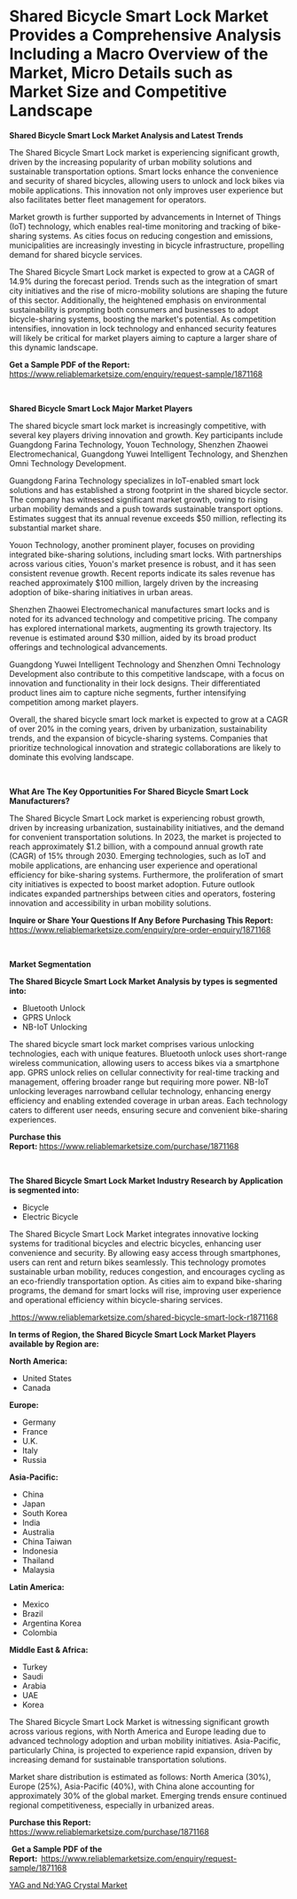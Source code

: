 <p><h1>Shared Bicycle Smart Lock Market Provides a Comprehensive Analysis Including a Macro Overview of the Market, Micro Details such as Market Size and Competitive Landscape</h1></p><p><strong>Shared Bicycle Smart Lock Market Analysis and Latest Trends</strong></p>
<p><p>The Shared Bicycle Smart Lock market is experiencing significant growth, driven by the increasing popularity of urban mobility solutions and sustainable transportation options. Smart locks enhance the convenience and security of shared bicycles, allowing users to unlock and lock bikes via mobile applications. This innovation not only improves user experience but also facilitates better fleet management for operators. </p><p>Market growth is further supported by advancements in Internet of Things (IoT) technology, which enables real-time monitoring and tracking of bike-sharing systems. As cities focus on reducing congestion and emissions, municipalities are increasingly investing in bicycle infrastructure, propelling demand for shared bicycle services. </p><p>The Shared Bicycle Smart Lock market is expected to grow at a CAGR of 14.9% during the forecast period. Trends such as the integration of smart city initiatives and the rise of micro-mobility solutions are shaping the future of this sector. Additionally, the heightened emphasis on environmental sustainability is prompting both consumers and businesses to adopt bicycle-sharing systems, boosting the market's potential. As competition intensifies, innovation in lock technology and enhanced security features will likely be critical for market players aiming to capture a larger share of this dynamic landscape.</p></p>
<p><strong>Get a Sample PDF of the Report:&nbsp;</strong> <a href="https://www.reliablemarketsize.com/enquiry/request-sample/1871168?utm_campaign=2482&utm_medium=2&utm_source=Github&utm_content=ia&utm_term=07042025&utm_id=shared-bicycle-smart-lock">https://www.reliablemarketsize.com/enquiry/request-sample/1871168</a></p>
<p>&nbsp;</p>
<p><strong>Shared Bicycle Smart Lock Major Market Players</strong></p>
<p><p>The shared bicycle smart lock market is increasingly competitive, with several key players driving innovation and growth. Key participants include Guangdong Farina Technology, Youon Technology, Shenzhen Zhaowei Electromechanical, Guangdong Yuwei Intelligent Technology, and Shenzhen Omni Technology Development.</p><p>Guangdong Farina Technology specializes in IoT-enabled smart lock solutions and has established a strong footprint in the shared bicycle sector. The company has witnessed significant market growth, owing to rising urban mobility demands and a push towards sustainable transport options. Estimates suggest that its annual revenue exceeds $50 million, reflecting its substantial market share.</p><p>Youon Technology, another prominent player, focuses on providing integrated bike-sharing solutions, including smart locks. With partnerships across various cities, Youon's market presence is robust, and it has seen consistent revenue growth. Recent reports indicate its sales revenue has reached approximately $100 million, largely driven by the increasing adoption of bike-sharing initiatives in urban areas.</p><p>Shenzhen Zhaowei Electromechanical manufactures smart locks and is noted for its advanced technology and competitive pricing. The company has explored international markets, augmenting its growth trajectory. Its revenue is estimated around $30 million, aided by its broad product offerings and technological advancements.</p><p>Guangdong Yuwei Intelligent Technology and Shenzhen Omni Technology Development also contribute to this competitive landscape, with a focus on innovation and functionality in their lock designs. Their differentiated product lines aim to capture niche segments, further intensifying competition among market players.</p><p>Overall, the shared bicycle smart lock market is expected to grow at a CAGR of over 20% in the coming years, driven by urbanization, sustainability trends, and the expansion of bicycle-sharing systems. Companies that prioritize technological innovation and strategic collaborations are likely to dominate this evolving landscape.</p></p>
<p>&nbsp;</p>
<p><strong>What Are The Key Opportunities For Shared Bicycle Smart Lock Manufacturers?</strong></p>
<p><p>The Shared Bicycle Smart Lock market is experiencing robust growth, driven by increasing urbanization, sustainability initiatives, and the demand for convenient transportation solutions. In 2023, the market is projected to reach approximately $1.2 billion, with a compound annual growth rate (CAGR) of 15% through 2030. Emerging technologies, such as IoT and mobile applications, are enhancing user experience and operational efficiency for bike-sharing systems. Furthermore, the proliferation of smart city initiatives is expected to boost market adoption. Future outlook indicates expanded partnerships between cities and operators, fostering innovation and accessibility in urban mobility solutions.</p></p>
<p><strong>Inquire or Share Your Questions If Any Before Purchasing This Report:</strong> <a href="https://www.reliablemarketsize.com/enquiry/pre-order-enquiry/1871168?utm_campaign=2482&utm_medium=2&utm_source=Github&utm_content=ia&utm_term=07042025&utm_id=shared-bicycle-smart-lock">https://www.reliablemarketsize.com/enquiry/pre-order-enquiry/1871168</a></p>
<p>&nbsp;</p>
<p><strong>Market Segmentation</strong></p>
<p><strong>The Shared Bicycle Smart Lock Market Analysis by types is segmented into:</strong></p>
<p><ul><li>Bluetooth Unlock</li><li>GPRS Unlock</li><li>NB-IoT Unlocking</li></ul></p>
<p><p>The shared bicycle smart lock market comprises various unlocking technologies, each with unique features. Bluetooth unlock uses short-range wireless communication, allowing users to access bikes via a smartphone app. GPRS unlock relies on cellular connectivity for real-time tracking and management, offering broader range but requiring more power. NB-IoT unlocking leverages narrowband cellular technology, enhancing energy efficiency and enabling extended coverage in urban areas. Each technology caters to different user needs, ensuring secure and convenient bike-sharing experiences.</p></p>
<p><strong>Purchase this Report:&nbsp;</strong><a href="https://www.reliablemarketsize.com/purchase/1871168?utm_campaign=2482&utm_medium=2&utm_source=Github&utm_content=ia&utm_term=07042025&utm_id=shared-bicycle-smart-lock">https://www.reliablemarketsize.com/purchase/1871168</a></p>
<p>&nbsp;</p>
<p><strong>The Shared Bicycle Smart Lock Market Industry Research by Application is segmented into:</strong></p>
<p><ul><li>Bicycle</li><li>Electric Bicycle</li></ul></p>
<p><p>The Shared Bicycle Smart Lock Market integrates innovative locking systems for traditional bicycles and electric bicycles, enhancing user convenience and security. By allowing easy access through smartphones, users can rent and return bikes seamlessly. This technology promotes sustainable urban mobility, reduces congestion, and encourages cycling as an eco-friendly transportation option. As cities aim to expand bike-sharing programs, the demand for smart locks will rise, improving user experience and operational efficiency within bicycle-sharing services.</p></p>
<p><a href="https://www.reliablemarketsize.com/shared-bicycle-smart-lock-r1871168?utm_campaign=2482&utm_medium=2&utm_source=Github&utm_content=ia&utm_term=07042025&utm_id=shared-bicycle-smart-lock">&nbsp;https://www.reliablemarketsize.com/shared-bicycle-smart-lock-r1871168</a></p>
<p><strong>In terms of Region, the Shared Bicycle Smart Lock Market Players available by Region are:</strong></p>
<p>
    <p> <strong> North America: </strong>
        <ul>
            <li>United States</li>
            <li>Canada</li>
        </ul>
        </p> 
    <p> <strong> Europe: </strong>
        <ul>
            <li>Germany</li>
            <li>France</li>
            <li>U.K.</li>
            <li>Italy</li>
            <li>Russia</li>
        </ul>
        </p> 
    <p> <strong> Asia-Pacific: </strong>
        <ul>
            <li>China</li>
            <li>Japan</li>
            <li>South Korea</li>
            <li>India</li>
            <li>Australia</li>
            <li>China Taiwan</li>
            <li>Indonesia</li>
            <li>Thailand</li>
            <li>Malaysia</li>
        </ul>
        </p> 
    <p> <strong> Latin America: </strong>
        <ul>
            <li>Mexico</li>
            <li>Brazil</li>
            <li>Argentina Korea</li>
            <li>Colombia</li>
        </ul>
        </p> 
    <p> <strong> Middle East & Africa: </strong>
        <ul>
            <li>Turkey</li>
            <li>Saudi</li>
            <li>Arabia</li>
            <li>UAE</li>
            <li>Korea</li>
        </ul>
    </p>
    </p>
<p><p>The Shared Bicycle Smart Lock Market is witnessing significant growth across various regions, with North America and Europe leading due to advanced technology adoption and urban mobility initiatives. Asia-Pacific, particularly China, is projected to experience rapid expansion, driven by increasing demand for sustainable transportation solutions. </p><p>Market share distribution is estimated as follows: North America (30%), Europe (25%), Asia-Pacific (40%), with China alone accounting for approximately 30% of the global market. Emerging trends ensure continued regional competitiveness, especially in urbanized areas.</p></p>
<p><strong>Purchase this Report: </strong><a href="https://www.reliablemarketsize.com/purchase/1871168?utm_campaign=2482&utm_medium=2&utm_source=Github&utm_content=ia&utm_term=07042025&utm_id=shared-bicycle-smart-lock">https://www.reliablemarketsize.com/purchase/1871168</a></p>
<p>&nbsp;<strong>Get a Sample PDF of the Report:&nbsp;&nbsp;</strong><a href="https://www.reliablemarketsize.com/enquiry/request-sample/1871168?utm_campaign=2482&utm_medium=2&utm_source=Github&utm_content=ia&utm_term=07042025&utm_id=shared-bicycle-smart-lock">https://www.reliablemarketsize.com/enquiry/request-sample/1871168</a></p>
<p><strong></strong></p>
<p><p><a href="https://github.com/hartsockdonnette82/Market-Research-Report-List-1/blob/main/yag-and-ndyag-crystal-market.md?utm_campaign=2482&utm_medium=2&utm_source=Github&utm_content=ia&utm_term=07042025&utm_id=shared-bicycle-smart-lock">YAG and Nd:YAG Crystal Market</a></p></p>